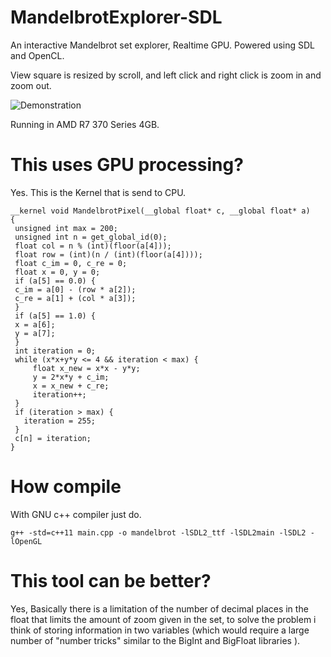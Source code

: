 # MandelbrotExplorer-SDL
An interactive Mandelbrot set explorer, Realtime GPU. 
Powered using SDL and OpenCL.

View square is resized by scroll, and left click and right click is zoom in and zoom out.

![Demonstration](https://adeveloper-image-host.s3.us-east-2.amazonaws.com/mandelbrot.gif)

Running in AMD R7 370 Series 4GB.

# This uses GPU processing?
Yes.
This is the Kernel that is send to CPU.
```
__kernel void MandelbrotPixel(__global float* c, __global float* a)
{
 unsigned int max = 200;
 unsigned int n = get_global_id(0);
 float col = n % (int)(floor(a[4]));
 float row = (int)(n / (int)(floor(a[4])));
 float c_im = 0, c_re = 0;
 float x = 0, y = 0;
 if (a[5] == 0.0) {
 c_im = a[0] - (row * a[2]);
 c_re = a[1] + (col * a[3]);
 }
 if (a[5] == 1.0) {
 x = a[6];
 y = a[7];
 }
 int iteration = 0;
 while (x*x+y*y <= 4 && iteration < max) {
     float x_new = x*x - y*y;
     y = 2*x*y + c_im;
     x = x_new + c_re;
     iteration++;
 }
 if (iteration > max) {
   iteration = 255;
 }
 c[n] = iteration;
}
```



# How compile

With GNU c++ compiler just do.

``` g++ -std=c++11 main.cpp -o mandelbrot -lSDL2_ttf -lSDL2main -lSDL2 -lOpenGL ```

# This tool can be better?
Yes, Basically there is a limitation of the number of decimal places in the float that limits the amount of zoom given in the set, to solve the problem i think of storing information in two variables (which would require a large number of "number tricks" similar to the BigInt and BigFloat libraries ).  
